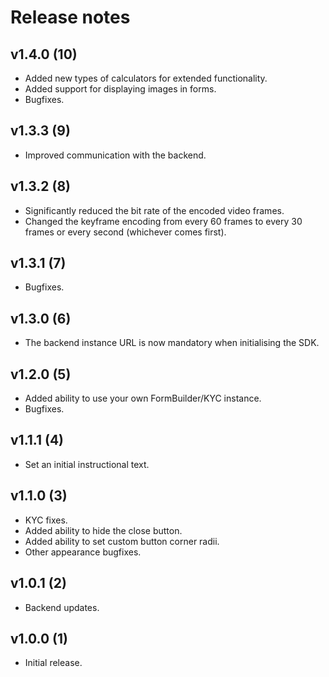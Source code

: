 # Release notes

## v1.4.0 (10)
- Added new types of calculators for extended functionality.
- Added support for displaying images in forms.
- Bugfixes.

## v1.3.3 (9)
- Improved communication with the backend.

## v1.3.2 (8)
- Significantly reduced the bit rate of the encoded video frames.
- Changed the keyframe encoding from every 60 frames to every 30 frames or every second (whichever comes first).

## v1.3.1 (7)
- Bugfixes.

## v1.3.0 (6)
- The backend instance URL is now mandatory when initialising the SDK.  

## v1.2.0 (5)
- Added ability to use your own FormBuilder/KYC instance.
- Bugfixes.

## v1.1.1 (4)
- Set an initial instructional text.

## v1.1.0 (3)
- KYC fixes.
- Added ability to hide the close button.
- Added ability to set custom button corner radii.
- Other appearance bugfixes.

## v1.0.1 (2)
- Backend updates.

## v1.0.0 (1)
- Initial release.
